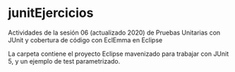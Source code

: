 # junitEjercicios

Actividades de la sesión 06 (actualizado 2020) de Pruebas Unitarias con JUnit y cobertura de código con EclEmma en Eclipse

La carpeta contiene el proyecto Eclipse mavenizado para trabajar con JUnit 5, y un ejemplo de test parametrizado.